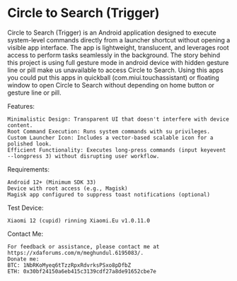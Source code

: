 # Circle to Search (Trigger)
Circle to Search (Trigger) is an Android application designed to execute system-level commands directly from a launcher shortcut without opening a visible app interface. The app is lightweight, translucent, and leverages root access to perform tasks seamlessly in the background. The story behind this project is using full gesture mode in android device with hidden gesture line or pill make us unavailable to access Circle to Search. Using this apps you could put this apps in quickball (com.miui.touchassistant) or floating window to open Circle to Search without depending on home button or gesture line or pill. 

Features:

    Minimalistic Design: Transparent UI that doesn't interfere with device content.
    Root Command Execution: Runs system commands with su privileges.
    Custom Launcher Icon: Includes a vector-based scalable icon for a polished look.
    Efficient Functionality: Executes long-press commands (input keyevent --longpress 3) without disrupting user workflow.

Requirements:

    Android 12+ (Minimum SDK 33)
    Device with root access (e.g., Magisk)
    Magisk app configured to suppress toast notifications (optional)

Test Device:
 
    Xiaomi 12 (cupid) rinning Xiaomi.Eu v1.0.11.0

Contact Me:

    For feedback or assistance, please contact me at https://xdaforums.com/m/meghundul.6195083/.
    Donate me:
    BTC: 1NbRKoMyeq6tTzzRpxRdvrksPSxo8pDfbZ
    ETH: 0x30bf24150a6eb415c3139cdf27a8de91652cbe7e

